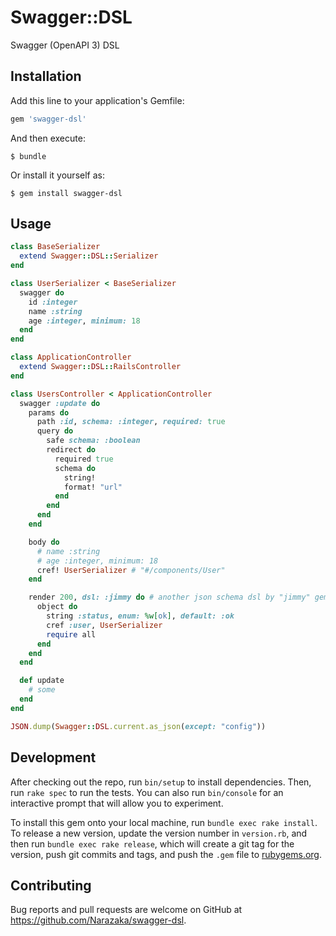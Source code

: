 # Swagger::DSL

Swagger (OpenAPI 3) DSL

## Installation

Add this line to your application's Gemfile:

```ruby
gem 'swagger-dsl'
```

And then execute:

    $ bundle

Or install it yourself as:

    $ gem install swagger-dsl

## Usage

```ruby
class BaseSerializer
  extend Swagger::DSL::Serializer
end

class UserSerializer < BaseSerializer
  swagger do
    id :integer
    name :string
    age :integer, minimum: 18
  end
end

class ApplicationController
  extend Swagger::DSL::RailsController
end

class UsersController < ApplicationController
  swagger :update do
    params do
      path :id, schema: :integer, required: true
      query do
        safe schema: :boolean
        redirect do
          required true
          schema do
            string!
            format! "url"
          end
        end
      end
    end

    body do
      # name :string
      # age :integer, minimum: 18
      cref! UserSerializer # "#/components/User"
    end

    render 200, dsl: :jimmy do # another json schema dsl by "jimmy" gem
      object do
        string :status, enum: %w[ok], default: :ok
        cref :user, UserSerializer
        require all
      end
    end
  end

  def update
    # some
  end
end

JSON.dump(Swagger::DSL.current.as_json(except: "config"))
```

## Development

After checking out the repo, run `bin/setup` to install dependencies. Then, run `rake spec` to run the tests. You can also run `bin/console` for an interactive prompt that will allow you to experiment.

To install this gem onto your local machine, run `bundle exec rake install`. To release a new version, update the version number in `version.rb`, and then run `bundle exec rake release`, which will create a git tag for the version, push git commits and tags, and push the `.gem` file to [rubygems.org](https://rubygems.org).

## Contributing

Bug reports and pull requests are welcome on GitHub at https://github.com/Narazaka/swagger-dsl.
